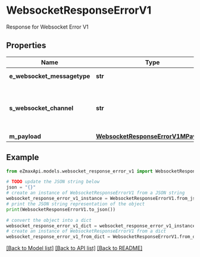 # WebsocketResponseErrorV1

Response for Websocket Error V1

## Properties

Name | Type | Description | Notes
------------ | ------------- | ------------- | -------------
**e_websocket_messagetype** | **str** | The Type of message | 
**s_websocket_channel** | **str** | The Channel on which to route the websocket message | 
**m_payload** | [**WebsocketResponseErrorV1MPayload**](WebsocketResponseErrorV1MPayload.md) |  | 

## Example

```python
from eZmaxApi.models.websocket_response_error_v1 import WebsocketResponseErrorV1

# TODO update the JSON string below
json = "{}"
# create an instance of WebsocketResponseErrorV1 from a JSON string
websocket_response_error_v1_instance = WebsocketResponseErrorV1.from_json(json)
# print the JSON string representation of the object
print(WebsocketResponseErrorV1.to_json())

# convert the object into a dict
websocket_response_error_v1_dict = websocket_response_error_v1_instance.to_dict()
# create an instance of WebsocketResponseErrorV1 from a dict
websocket_response_error_v1_from_dict = WebsocketResponseErrorV1.from_dict(websocket_response_error_v1_dict)
```
[[Back to Model list]](../README.md#documentation-for-models) [[Back to API list]](../README.md#documentation-for-api-endpoints) [[Back to README]](../README.md)


